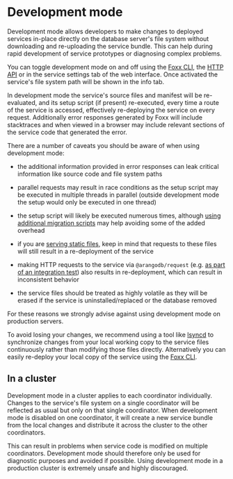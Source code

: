 Development mode
================

Development mode allows developers to make changes to deployed services in-place directly on the database server's file system without downloading and re-uploading the service bundle. This can help during rapid development of service prototypes or diagnosing complex problems.

You can toggle development mode on and off using the [Foxx CLI](../../Programs/FoxxCLI/README.md), the [HTTP API](../../../HTTP/Foxx/Miscellaneous.html) or in the service settings tab of the web interface. Once activated the service's file system path will be shown in the info tab.

In development mode the service's source files and manifest will be re-evaluated, and its setup script (if present) re-executed, every time a route of the service is accessed, effectively re-deploying the service on every request. Additionally error responses generated by Foxx will include stacktraces and when viewed in a browser may include relevant sections of the service code that generated the error.

There are a number of caveats you should be aware of when using development mode:

- the additional information provided in error responses can leak critical information like source code and file system paths

- parallel requests may result in race conditions as the setup script may be executed in multiple threads in parallel (outside development mode the setup would only be executed in one thread)

- the setup script will likely be executed numerous times, although [using additional migration scripts](Scripts.md#migrations) may help avoiding some of the added overhead

- if you are [serving static files](Files.md#serving-files), keep in mind that requests to these files will still result in a re-deployment of the service

- making HTTP requests to the service via `@arangodb/request` (e.g. [as part of an integration test](Testing.md)) also results in re-deployment, which can result in inconsistent behavior

- the service files should be treated as highly volatile as they will be erased if the service is uninstalled/replaced or the database removed

For these reasons we strongly advise against using development mode on production servers.

To avoid losing your changes, we recommend using a tool like [lsyncd](https://github.com/axkibe/lsyncd) to synchronize changes from your local working copy to the service files continuously rather than modifying those files directly. Alternatively you can easily re-deploy your local copy of the service using the [Foxx CLI](../../Programs/FoxxCLI/README.md).

In a cluster
------------

Development mode in a cluster applies to each coordinator individually. Changes to the service's file system on a single coordinator will be reflected as usual but only on that single coordinator. When development mode is disabled on one coordinator, it will create a new service bundle from the local changes and distribute it across the cluster to the other coordinators.

This can result in problems when service code is modified on multiple coordinators. Development mode should therefore only be used for diagnostic purposes and avoided if possible. Using development mode in a production cluster is extremely unsafe and highly discouraged.
